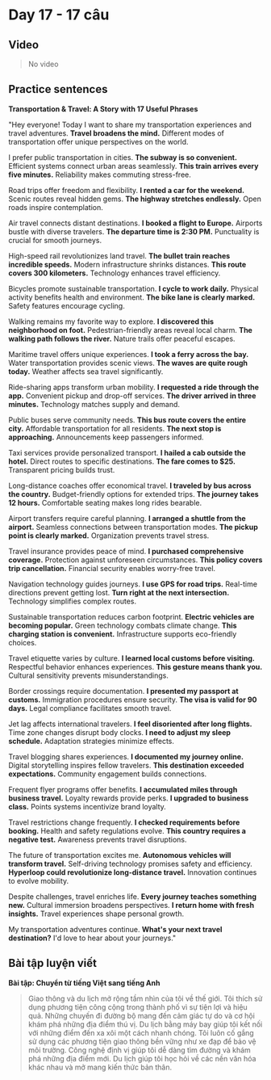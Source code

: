 # Day 17 - 17 câu

## Video
> No video

## Practice sentences

**Transportation & Travel: A Story with 17 Useful Phrases**

"Hey everyone! Today I want to share my transportation experiences and travel adventures. **Travel broadens the mind.** Different modes of transportation offer unique perspectives on the world.

I prefer public transportation in cities. **The subway is so convenient.** Efficient systems connect urban areas seamlessly. **This train arrives every five minutes.** Reliability makes commuting stress-free.

Road trips offer freedom and flexibility. **I rented a car for the weekend.** Scenic routes reveal hidden gems. **The highway stretches endlessly.** Open roads inspire contemplation.

Air travel connects distant destinations. **I booked a flight to Europe.** Airports bustle with diverse travelers. **The departure time is 2:30 PM.** Punctuality is crucial for smooth journeys.

High-speed rail revolutionizes land travel. **The bullet train reaches incredible speeds.** Modern infrastructure shrinks distances. **This route covers 300 kilometers.** Technology enhances travel efficiency.

Bicycles promote sustainable transportation. **I cycle to work daily.** Physical activity benefits health and environment. **The bike lane is clearly marked.** Safety features encourage cycling.

Walking remains my favorite way to explore. **I discovered this neighborhood on foot.** Pedestrian-friendly areas reveal local charm. **The walking path follows the river.** Nature trails offer peaceful escapes.

Maritime travel offers unique experiences. **I took a ferry across the bay.** Water transportation provides scenic views. **The waves are quite rough today.** Weather affects sea travel significantly.

Ride-sharing apps transform urban mobility. **I requested a ride through the app.** Convenient pickup and drop-off services. **The driver arrived in three minutes.** Technology matches supply and demand.

Public buses serve community needs. **This bus route covers the entire city.** Affordable transportation for all residents. **The next stop is approaching.** Announcements keep passengers informed.

Taxi services provide personalized transport. **I hailed a cab outside the hotel.** Direct routes to specific destinations. **The fare comes to $25.** Transparent pricing builds trust.

Long-distance coaches offer economical travel. **I traveled by bus across the country.** Budget-friendly options for extended trips. **The journey takes 12 hours.** Comfortable seating makes long rides bearable.

Airport transfers require careful planning. **I arranged a shuttle from the airport.** Seamless connections between transportation modes. **The pickup point is clearly marked.** Organization prevents travel stress.

Travel insurance provides peace of mind. **I purchased comprehensive coverage.** Protection against unforeseen circumstances. **This policy covers trip cancellation.** Financial security enables worry-free travel.

Navigation technology guides journeys. **I use GPS for road trips.** Real-time directions prevent getting lost. **Turn right at the next intersection.** Technology simplifies complex routes.

Sustainable transportation reduces carbon footprint. **Electric vehicles are becoming popular.** Green technology combats climate change. **This charging station is convenient.** Infrastructure supports eco-friendly choices.

Travel etiquette varies by culture. **I learned local customs before visiting.** Respectful behavior enhances experiences. **This gesture means thank you.** Cultural sensitivity prevents misunderstandings.

Border crossings require documentation. **I presented my passport at customs.** Immigration procedures ensure security. **The visa is valid for 90 days.** Legal compliance facilitates smooth travel.

Jet lag affects international travelers. **I feel disoriented after long flights.** Time zone changes disrupt body clocks. **I need to adjust my sleep schedule.** Adaptation strategies minimize effects.

Travel blogging shares experiences. **I documented my journey online.** Digital storytelling inspires fellow travelers. **This destination exceeded expectations.** Community engagement builds connections.

Frequent flyer programs offer benefits. **I accumulated miles through business travel.** Loyalty rewards provide perks. **I upgraded to business class.** Points systems incentivize brand loyalty.

Travel restrictions change frequently. **I checked requirements before booking.** Health and safety regulations evolve. **This country requires a negative test.** Awareness prevents travel disruptions.

The future of transportation excites me. **Autonomous vehicles will transform travel.** Self-driving technology promises safety and efficiency. **Hyperloop could revolutionize long-distance travel.** Innovation continues to evolve mobility.

Despite challenges, travel enriches life. **Every journey teaches something new.** Cultural immersion broadens perspectives. **I return home with fresh insights.** Travel experiences shape personal growth.

My transportation adventures continue. **What's your next travel destination?** I'd love to hear about your journeys."

## Bài tập luyện viết

**Bài tập: Chuyển từ tiếng Việt sang tiếng Anh**

> Giao thông và du lịch mở rộng tầm nhìn của tôi về thế giới. Tôi thích sử dụng phương tiện công cộng trong thành phố vì sự tiện lợi và hiệu quả. Những chuyến đi đường bộ mang đến cảm giác tự do và cơ hội khám phá những địa điểm thú vị. Du lịch bằng máy bay giúp tôi kết nối với những điểm đến xa xôi một cách nhanh chóng. Tôi luôn cố gắng sử dụng các phương tiện giao thông bền vững như xe đạp để bảo vệ môi trường. Công nghệ định vị giúp tôi dễ dàng tìm đường và khám phá những địa điểm mới. Du lịch giúp tôi học hỏi về các nền văn hóa khác nhau và mở mang kiến thức bản thân.
